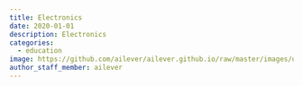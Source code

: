 ```yaml
---
title: Electronics
date: 2020-01-01
description: Electronics
categories:
  - education
image: https://github.com/ailever/ailever.github.io/raw/master/images/unsplash/gray_Electronics.png
author_staff_member: ailever
---
```


<div style="font-size:medium;"></div>

